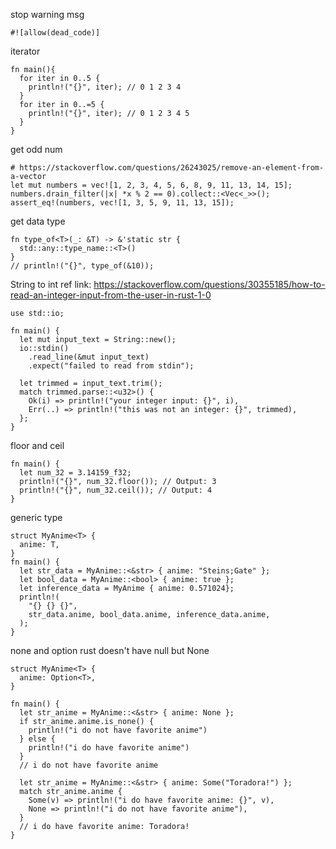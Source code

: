 stop warning msg
```shell
#![allow(dead_code)]
```
iterator
```shell
fn main(){
  for iter in 0..5 {
    println!("{}", iter); // 0 1 2 3 4
  }
  for iter in 0..=5 {
    println!("{}", iter); // 0 1 2 3 4 5
  }
}
```
get odd num
```shell
# https://stackoverflow.com/questions/26243025/remove-an-element-from-a-vector
let mut numbers = vec![1, 2, 3, 4, 5, 6, 8, 9, 11, 13, 14, 15];
numbers.drain_filter(|x| *x % 2 == 0).collect::<Vec<_>>();
assert_eq!(numbers, vec![1, 3, 5, 9, 11, 13, 15]);
```
get data type
```shell
fn type_of<T>(_: &T) -> &'static str {
  std::any::type_name::<T>()
}
// println!("{}", type_of(&10));
```
String to int
ref link: https://stackoverflow.com/questions/30355185/how-to-read-an-integer-input-from-the-user-in-rust-1-0
```shell
use std::io;

fn main() {
  let mut input_text = String::new();
  io::stdin()
    .read_line(&mut input_text)
    .expect("failed to read from stdin");

  let trimmed = input_text.trim();
  match trimmed.parse::<u32>() {
    Ok(i) => println!("your integer input: {}", i),
    Err(..) => println!("this was not an integer: {}", trimmed),
  };
}
```
floor and ceil
```shell
fn main() {
  let num_32 = 3.14159_f32;
  println!("{}", num_32.floor()); // Output: 3
  println!("{}", num_32.ceil()); // Output: 4
}
```
generic type
```shell
struct MyAnime<T> {
  anime: T,
}
fn main() {
  let str_data = MyAnime::<&str> { anime: "Steins;Gate" };
  let bool_data = MyAnime::<bool> { anime: true };
  let inference_data = MyAnime { anime: 0.571024};
  println!(
    "{} {} {}",
    str_data.anime, bool_data.anime, inference_data.anime,
  );
}
```
none and option
rust doesn't have null but None
```shell
struct MyAnime<T> {
  anime: Option<T>,
}

fn main() {
  let str_anime = MyAnime::<&str> { anime: None };
  if str_anime.anime.is_none() {
    println!("i do not have favorite anime")
  } else {
    println!("i do have favorite anime")
  }
  // i do not have favorite anime
  
  let str_anime = MyAnime::<&str> { anime: Some("Toradora!") };
  match str_anime.anime {
    Some(v) => println!("i do have favorite anime: {}", v),
    None => println!("i do not have favorite anime"),
  }
  // i do have favorite anime: Toradora!
}
```